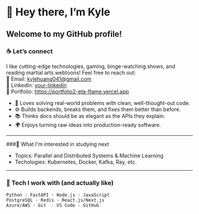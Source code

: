 # 👋 Hey there, I’m Kyle

## Welcome to my GitHub profile!

### ☕ Let’s connect
I like cutting-edge technologies, gaming, binge-watching shows, and reading martial arts webtoons! Feel free to reach out:  
📨 Email: kylehuang041@gmail.com  
💼 LinkedIn: [your-linkedin](https://www.linkedin.com/in/kyle-h/)  
🌱 Portfolio: https://portfolio2-eta-flame.vercel.app  


- 🧠 Loves solving real-world problems with clean, well-thought-out code.
- ⚙️ Builds backends, breaks them, and fixes them better than before.
- 📚 Thinks docs should be as elegant as the APIs they explain.
- 🌍 Enjoys turning raw ideas into production-ready software.

---

###🔎 What I'm interested in studying next

- Topics: Parallel and Distributed Systems & Machine Learning
- Techologies: Kubernetes, Docker, Kafka, Ray, etc.

---

### 🧪 Tech I work with (and actually like)

```text
Python · FastAPI · Node.js · JavaScript
PostgreSQL · Redis · React.js/Next.js
Azure/AWS · Git  · VS Code · GitHub
